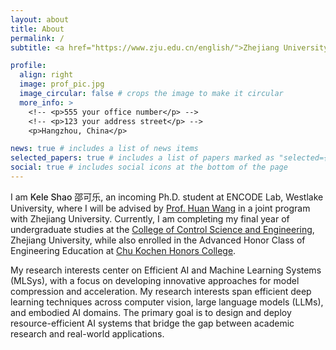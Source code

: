 ```yaml
---
layout: about
title: About
permalink: /
subtitle: <a href="https://www.zju.edu.cn/english/">Zhejiang University</a> & <a href="https://en.westlake.edu.cn/">Westlake University</a>

profile:
  align: right
  image: prof_pic.jpg
  image_circular: false # crops the image to make it circular
  more_info: >
    <!-- <p>555 your office number</p> -->
    <!-- <p>123 your address street</p> -->
    <p>Hangzhou, China</p>

news: true # includes a list of news items
selected_papers: true # includes a list of papers marked as "selected={true}"
social: true # includes social icons at the bottom of the page
---
```


I am <span style="color: var(--global-theme-color); font-weight: 500">Kele Shao 邵可乐</span>, an incoming Ph.D. student at ENCODE Lab, Westlake University, where I will be advised by [Prof. Huan Wang](https://huanwang.tech/) in a joint program with Zhejiang University. Currently, I am completing my final year of undergraduate studies at the [College of Control Science and Engineering](http://www.cse.zju.edu.cn/cseenglish/main.htm), Zhejiang University, while also enrolled in the Advanced Honor Class of Engineering Education at [Chu Kochen Honors College](http://ckc.zju.edu.cn/ckcen/).

My research interests center on Efficient AI and Machine Learning Systems (MLSys), with a focus on developing innovative approaches for model compression and acceleration. My research interests span efficient deep learning techniques across computer vision, large language models (LLMs), and embodied AI domains. The primary goal is to design and deploy resource-efficient AI systems that bridge the gap between academic research and real-world applications.


<!-- Write your biography here. Tell the world about yourself. Link to your favorite [subreddit](http://reddit.com). You can put a picture in, too. The code is already in, just name your picture `prof_pic.jpg` and put it in the `img/` folder.

Put your address / P.O. box / other info right below your picture. You can also disable any of these elements by editing `profile` property of the YAML header of your `_pages/about.md`. Edit `_bibliography/papers.bib` and Jekyll will render your [publications page](/al-folio/publications/) automatically.

Link to your social media connections, too. This theme is set up to use [Font Awesome icons](https://fontawesome.com/) and [Academicons](https://jpswalsh.github.io/academicons/), like the ones below. Add your Facebook, Twitter, LinkedIn, Google Scholar, or just disable all of them. -->
